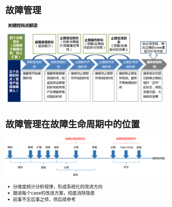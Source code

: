 # 故障管理

![](/images/caseope.png)

# 故障管理在故障生命周期中的位置
![](/images/caseman.png)
- 分维度统计分析规律，形成系统化的改进方向
- 跟进每个case的改进方案，彻底消除隐患
- 前事不忘后事之师，供后续参考
